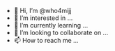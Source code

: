 - 👋 Hi, I’m @who4mijj
- 👀 I’m interested in ...
- 🌱 I’m currently learning ...
- 💞️ I’m looking to collaborate on ...
- 📫 How to reach me ...

<!---
who4mijj/who4mijj is a ✨ special ✨ repository because its `README.md` (this file) appears on your GitHub profile.
You can click the Preview link to take a look at your changes.
--->
